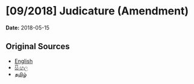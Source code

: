 # [09/2018] Judicature (Amendment)

**Date:** 2018-05-15

## Original Sources

- [English](https://documents.gov.lk/view/acts/2018/5/09-2018_E.pdf)
- [සිංහල](https://documents.gov.lk/view/acts/2018/5/09-2018_S.pdf)
- [தமிழ்](https://documents.gov.lk/view/acts/2018/5/09-2018_T.pdf)

